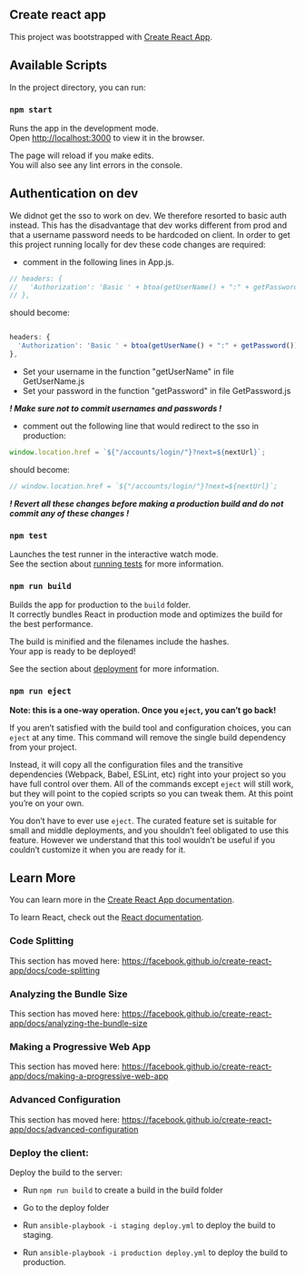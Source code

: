 ## Create react app

This project was bootstrapped with [Create React App](https://github.com/facebook/create-react-app).

## Available Scripts

In the project directory, you can run:

### `npm start`

Runs the app in the development mode.<br>
Open [http://localhost:3000](http://localhost:3000) to view it in the browser.

The page will reload if you make edits.<br>
You will also see any lint errors in the console.

## Authentication on dev

We didnot get the sso to work on dev.
We therefore resorted to basic auth instead.
This has the disadvantage that dev works different from prod and that a username password needs to be hardcoded on client.
In order to get this project running locally for dev these code changes are required:

* comment in the following lines in App.js. 
```javascript
// headers: { 
//   'Authorization': 'Basic ' + btoa(getUserName() + ":" + getPassword())
// },
```
should become:
```javascript

headers: { 
  'Authorization': 'Basic ' + btoa(getUserName() + ":" + getPassword())
},
```


* Set your username in the function "getUserName" in file GetUserName.js
* Set your password in the function "getPassword" in file GetPassword.js

***! Make sure not to commit usernames and passwords !***


* comment out the following line that would redirect to the sso in production:
```javascript
window.location.href = `${"/accounts/login/"}?next=${nextUrl}`;
```
should become:
```javascript
// window.location.href = `${"/accounts/login/"}?next=${nextUrl}`;
```

***! Revert all these changes before making a production build and do not commit any of these changes !***

### `npm test`

Launches the test runner in the interactive watch mode.<br>
See the section about [running tests](https://facebook.github.io/create-react-app/docs/running-tests) for more information.

### `npm run build`

Builds the app for production to the `build` folder.<br>
It correctly bundles React in production mode and optimizes the build for the best performance.

The build is minified and the filenames include the hashes.<br>
Your app is ready to be deployed!

See the section about [deployment](https://facebook.github.io/create-react-app/docs/deployment) for more information.

### `npm run eject`

**Note: this is a one-way operation. Once you `eject`, you can’t go back!**

If you aren’t satisfied with the build tool and configuration choices, you can `eject` at any time. This command will remove the single build dependency from your project.

Instead, it will copy all the configuration files and the transitive dependencies (Webpack, Babel, ESLint, etc) right into your project so you have full control over them. All of the commands except `eject` will still work, but they will point to the copied scripts so you can tweak them. At this point you’re on your own.

You don’t have to ever use `eject`. The curated feature set is suitable for small and middle deployments, and you shouldn’t feel obligated to use this feature. However we understand that this tool wouldn’t be useful if you couldn’t customize it when you are ready for it.

## Learn More

You can learn more in the [Create React App documentation](https://facebook.github.io/create-react-app/docs/getting-started).

To learn React, check out the [React documentation](https://reactjs.org/).

### Code Splitting

This section has moved here: https://facebook.github.io/create-react-app/docs/code-splitting

### Analyzing the Bundle Size

This section has moved here: https://facebook.github.io/create-react-app/docs/analyzing-the-bundle-size

### Making a Progressive Web App

This section has moved here: https://facebook.github.io/create-react-app/docs/making-a-progressive-web-app

### Advanced Configuration

This section has moved here: https://facebook.github.io/create-react-app/docs/advanced-configuration

### Deploy the client:

Deploy the build to the server:

* Run `npm run build` to create a build in the build folder

* Go to the deploy folder

* Run `ansible-playbook -i staging deploy.yml` to deploy the build to staging.

* Run `ansible-playbook -i production deploy.yml` to deploy the build to production.
